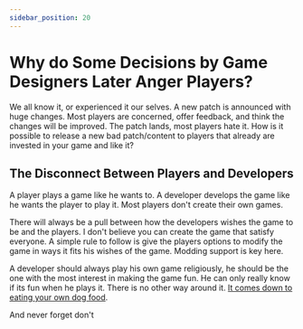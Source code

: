 ```yaml
---
sidebar_position: 20
---
```


# Why do Some Decisions by Game Designers Later Anger Players?

We all know it, or experienced it our selves. A new patch is announced with huge changes. Most players are concerned, offer feedback, and think the changes will be improved. The patch lands, most players hate it. How is it possible to release a new bad patch/content to players that already are invested in your game and like it?

## The Disconnect Between Players and Developers

A player plays a game like he wants to. A developer develops the game like he wants the player to play it. Most players don't create their own games.

There will always be a pull between how the developers wishes the game to be and the players. I don't believe you can create the game that satisfy everyone. A simple rule to follow is give the players options to modify the game in ways it fits his wishes of the game. Modding support is key here.

A developer should always play his own game religiously, he should be the one with the most interest in making the game fun. He can only really know if its fun when he plays it. There is no other way around it. [It comes down to eating your own dog food](https://en.wikipedia.org/wiki/Eating_your_own_dog_food).

And never forget don't 